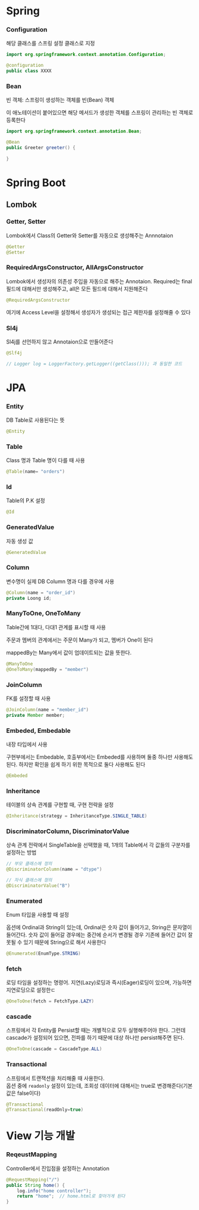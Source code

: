 
# Spring
### Configuration
해당 클래스를 스프링 설정 클래스로 지정
```java
import org.springframework.context.annotation.Configuration;

@configuration
public class XXXX
```

### Bean
빈 객체: 스프링이 생성하는 객체를 빈(Bean) 객체

이 애노테이션이 붙어있으면 해당 메서드가 생성한 객체를 스프링이 관리하는 빈 객체로 등록한다

```java
import org.springframework.context.annotation.Bean;

@Bean
public Greeter greeter() {
    
}
```

# Spring Boot
## Lombok
### Getter, Setter
Lombok에서 Class의 Getter와 Setter를 자동으로 생성해주는 Annnotaion
```java
@Getter
@Setter
```

### RequiredArgsConstructor, AllArgsConstructor
Lombok에서 생성자의 의존성 주입을 자동으로 해주는 Annotaion. Required는 final 필드에 대해서만 생성해주고, all은 모든 필드에 대해서 지원해준다

```java
@RequiredArgsConstructor
```

여기에 Access Level을 설정해서 생성자가 생성되는 접근 제한자를 설정해줄 수 있다

### Sl4j
Sl4j를 선언하지 않고 Annotaion으로 만들어준다
```java
@Slf4j

// Logger log = LoggerFactory.getLogger((getClass())); 과 동일한 코드
```

# JPA
### Entity
DB Table로 사용된다는 뜻
```java
@Entity
```

### Table
Class 명과 Table 명이 다를 때 사용
```java
@Table(name= "orders")
```

### Id
Table의 P.K 설정
```java
@Id
```

### GeneratedValue
자동 생성 값
```java
@GeneratedValue
```

### Column
변수명이 실제 DB Column 명과 다를 경우에 사용
```java
@Column(name = "order_id")
private Loong id;
```

### ManyToOne, OneToMany
Table간에 1대다, 다대1 관계를 표시할 때 사용

주문과 멤버의 관계에서는 주문이 Many가 되고, 멤버가 One이 된다

mappedBy는 Many에서 값이 업데이트되는 값을 뜻한다.
```java
@ManyToOne
@OneToMany(mappedBy = "member")
```

### JoinColumn 
FK를 설정할 때 사용
```java
@JoinColumn(name = "member_id")
private Member member;
```


### Embeded, Embedable
내장 타입에서 사용

구현부에서는 Embedable, 호출부에서는 Embeded를 사용하며 둘중 하나만 사용해도 된다. 하지만 확인을 쉽게 하기 위한 목적으로 둘다 사용해도 된다
```java
@Embeded
```

### Inheritance
테이블의 상속 관계를 구현할 때, 구현 전략을 설정
```java
@Inheritance(strategy = InheritanceType.SINGLE_TABLE)
```

### DiscriminatorColumn, DiscriminatorValue
상속 관계 전략에서 SingleTable을 선택했을 때, 1개의 Table에서 각 값들의 구분자를 설정하는 방법
```java
// 부모 클래스에 정의
@DiscriminatorColumn(name = "dtype")

// 자식 클래스에 정의
@DiscriminatorValue("B")
```

### Enumerated
Enum 타입을 사용할 때 설정

옵션에 Ordinal과 String이 있는데, Ordinal은 숫자 값이 들어가고, String은 문자열이 들어간다. 숫자 값이 들어갈 경우에는 중간에 순서가 변경될 경우 기존에 들어간 값이 잘못될 수 있기 때문에 String으로 해서 사용한다

```java
@Enumerated(EnumType.STRING)
```

### fetch
로딩 타임을 설정하는 명령어. 지연(Lazy)로딩과 즉시(Eager)로딩이 있으며, 가능하면 지연로딩으로 설정한ㄷ

```java
@OneToOne(fetch = FetchType.LAZY)
```

### cascade
스프링에서 각 Entity를 Persist할 때는 개별적으로 모두 실행해주어야 한다. 그런데 cascade가 설정되어 있으면, 전파를 하기 때문에 대상 하나만 persist해주면 된다. 

```java
@OneToOne(cascade = CascadeType.ALL)
```

### Transactional
스프링에서 트랜잭션을 처리해줄 때 사용한다.<br>
옵션 중에 `readonly` 설정이 있는데, 조회성 데이터에 대해서는 true로 변경해준다(기본 값은 false이다)

```java
@Transactional
@Transactional(readOnly=true)
```

# View 기능 개발
### ReqeustMapping
Controller에서 진입점을 설정하는 Annotation
```java
@RequestMapping("/")
public String home() {
    log.info("home controller");
    return "home";  // home.html로 찾아가게 된다
}
```
